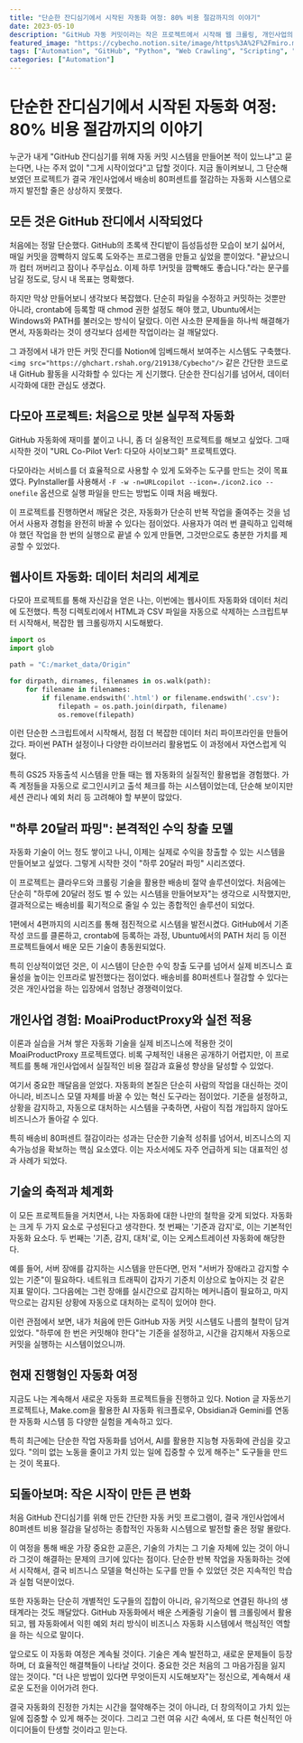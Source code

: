 ```yaml
---
title: "단순한 잔디심기에서 시작된 자동화 여정: 80% 비용 절감까지의 이야기"
date: 2023-05-10
description: "GitHub 자동 커밋이라는 작은 프로젝트에서 시작해 웹 크롤링, 개인사업의 배송비 80% 절감 시스템 구축까지, 자동화 기술을 통해 비즈니스 모델을 혁신한 경험과 성장의 과정을 기록합니다."
featured_image: "https://cybecho.notion.site/image/https%3A%2F%2Fmiro.medium.com%2Fmax%2F1400%2F1*i5kspLfcTfk1NjmJUYJJaQ.png?table=block&id=c3eac632-b7b7-42ba-aa72-749ede19e65a&spaceId=09ccd4d5-876c-4bba-bbdf-cc77a0a11257&width=2000&userId=&cache=v2"
tags: ["Automation", "GitHub", "Python", "Web Crawling", "Scripting", "Business", "Cost Reduction", "System", "AI"]
categories: ["Automation"]
---
```


# 단순한 잔디심기에서 시작된 자동화 여정: 80% 비용 절감까지의 이야기

누군가 내게 "GitHub 잔디심기를 위해 자동 커밋 시스템을 만들어본 적이 있느냐"고 묻는다면, 나는 주저 없이 "그게 시작이었다"고 답할 것이다. 지금 돌이켜보니, 그 단순해 보였던 프로젝트가 결국 개인사업에서 배송비 80퍼센트를 절감하는 자동화 시스템으로까지 발전할 줄은 상상하지 못했다.

## 모든 것은 GitHub 잔디에서 시작되었다

처음에는 정말 단순했다. GitHub의 초록색 잔디밭이 듬성듬성한 모습이 보기 싫어서, 매일 커밋을 깜빡하지 않도록 도와주는 프로그램을 만들고 싶었을 뿐이었다. "끝났으니까 컴터 꺼버리고 잠이나 주무십쇼. 이제 하루 1커밋을 깜빡해도 좋습니다."라는 문구를 남길 정도로, 당시 내 목표는 명확했다.

하지만 막상 만들어보니 생각보다 복잡했다. 단순히 파일을 수정하고 커밋하는 것뿐만 아니라, crontab에 등록할 때 chmod 권한 설정도 해야 했고, Ubuntu에서는 Windows와 PATH를 불러오는 방식이 달랐다. 이런 사소한 문제들을 하나씩 해결해가면서, 자동화라는 것이 생각보다 섬세한 작업이라는 걸 깨달았다.

그 과정에서 내가 만든 커밋 잔디를 Notion에 임베드해서 보여주는 시스템도 구축했다. `<img src="https://ghchart.rshah.org/219138/Cybecho"/>` 같은 간단한 코드로 내 GitHub 활동을 시각화할 수 있다는 게 신기했다. 단순한 잔디심기를 넘어서, 데이터 시각화에 대한 관심도 생겼다.

## 다모아 프로젝트: 처음으로 맛본 실무적 자동화

GitHub 자동화에 재미를 붙이고 나니, 좀 더 실용적인 프로젝트를 해보고 싶었다. 그때 시작한 것이 "URL Co-Pilot Ver1: 다모아 사이보그화" 프로젝트였다.

다모아라는 서비스를 더 효율적으로 사용할 수 있게 도와주는 도구를 만드는 것이 목표였다. PyInstaller를 사용해서 `-F -w -n=URLcopilot --icon=./icon2.ico --onefile` 옵션으로 실행 파일을 만드는 방법도 이때 처음 배웠다.

이 프로젝트를 진행하면서 깨달은 것은, 자동화가 단순히 반복 작업을 줄여주는 것을 넘어서 사용자 경험을 완전히 바꿀 수 있다는 점이었다. 사용자가 여러 번 클릭하고 입력해야 했던 작업을 한 번의 실행으로 끝낼 수 있게 만들면, 그것만으로도 충분한 가치를 제공할 수 있었다.

## 웹사이트 자동화: 데이터 처리의 세계로

다모아 프로젝트를 통해 자신감을 얻은 나는, 이번에는 웹사이트 자동화와 데이터 처리에 도전했다. 특정 디렉토리에서 HTML과 CSV 파일을 자동으로 삭제하는 스크립트부터 시작해서, 복잡한 웹 크롤링까지 시도해봤다.

```python
import os
import glob

path = "C:/market_data/Origin"

for dirpath, dirnames, filenames in os.walk(path):
    for filename in filenames:
        if filename.endswith('.html') or filename.endswith('.csv'):
            filepath = os.path.join(dirpath, filename)
            os.remove(filepath)
```

이런 단순한 스크립트에서 시작해서, 점점 더 복잡한 데이터 처리 파이프라인을 만들어갔다. 파이썬 PATH 설정이나 다양한 라이브러리 활용법도 이 과정에서 자연스럽게 익혔다.

특히 GS25 자동출석 시스템을 만들 때는 웹 자동화의 실질적인 활용법을 경험했다. 가족 계정들을 자동으로 로그인시키고 출석 체크를 하는 시스템이었는데, 단순해 보이지만 세션 관리나 예외 처리 등 고려해야 할 부분이 많았다.

## "하루 20달러 파밍": 본격적인 수익 창출 모델

자동화 기술이 어느 정도 쌓이고 나니, 이제는 실제로 수익을 창출할 수 있는 시스템을 만들어보고 싶었다. 그렇게 시작한 것이 "하루 20달러 파밍" 시리즈였다.

이 프로젝트는 클라우드와 크롤링 기술을 활용한 배송비 절약 솔루션이었다. 처음에는 단순히 "하루에 20달러 정도 벌 수 있는 시스템을 만들어보자"는 생각으로 시작했지만, 결과적으로는 배송비를 획기적으로 줄일 수 있는 종합적인 솔루션이 되었다.

1편에서 4편까지의 시리즈를 통해 점진적으로 시스템을 발전시켰다. GitHub에서 기존 작성 코드를 클론하고, crontab에 등록하는 과정, Ubuntu에서의 PATH 처리 등 이전 프로젝트들에서 배운 모든 기술이 총동원되었다.

특히 인상적이었던 것은, 이 시스템이 단순한 수익 창출 도구를 넘어서 실제 비즈니스 효율성을 높이는 인프라로 발전했다는 점이었다. 배송비를 80퍼센트나 절감할 수 있다는 것은 개인사업을 하는 입장에서 엄청난 경쟁력이었다.

## 개인사업 경험: MoaiProductProxy와 실전 적용

이론과 실습을 거쳐 쌓은 자동화 기술을 실제 비즈니스에 적용한 것이 MoaiProductProxy 프로젝트였다. 비록 구체적인 내용은 공개하기 어렵지만, 이 프로젝트를 통해 개인사업에서 실질적인 비용 절감과 효율성 향상을 달성할 수 있었다.

여기서 중요한 깨달음을 얻었다. 자동화의 본질은 단순히 사람의 작업을 대신하는 것이 아니라, 비즈니스 모델 자체를 바꿀 수 있는 혁신 도구라는 점이었다. 기준을 설정하고, 상황을 감지하고, 자동으로 대처하는 시스템을 구축하면, 사람이 직접 개입하지 않아도 비즈니스가 돌아갈 수 있다.

특히 배송비 80퍼센트 절감이라는 성과는 단순한 기술적 성취를 넘어서, 비즈니스의 지속가능성을 확보하는 핵심 요소였다. 이는 자소서에도 자주 언급하게 되는 대표적인 성과 사례가 되었다.

## 기술의 축적과 체계화

이 모든 프로젝트들을 거치면서, 나는 자동화에 대한 나만의 철학을 갖게 되었다. 자동화는 크게 두 가지 요소로 구성된다고 생각한다. 첫 번째는 '기준과 감지'로, 이는 기본적인 자동화 요소다. 두 번째는 '기존, 감지, 대처'로, 이는 오케스트레이션 자동화에 해당한다.

예를 들어, 서버 장애를 감지하는 시스템을 만든다면, 먼저 "서버가 장애라고 감지할 수 있는 기준"이 필요하다. 네트워크 트래픽이 갑자기 기준치 이상으로 높아지는 것 같은 지표 말이다. 그다음에는 그런 장애를 실시간으로 감지하는 메커니즘이 필요하고, 마지막으로는 감지된 상황에 자동으로 대처하는 로직이 있어야 한다.

이런 관점에서 보면, 내가 처음에 만든 GitHub 자동 커밋 시스템도 나름의 철학이 담겨 있었다. "하루에 한 번은 커밋해야 한다"는 기준을 설정하고, 시간을 감지해서 자동으로 커밋을 실행하는 시스템이었으니까.

## 현재 진행형인 자동화 여정

지금도 나는 계속해서 새로운 자동화 프로젝트들을 진행하고 있다. Notion 글 자동쓰기 프로젝트나, Make.com을 활용한 AI 자동화 워크플로우, Obsidian과 Gemini를 연동한 자동화 시스템 등 다양한 실험을 계속하고 있다.

특히 최근에는 단순한 작업 자동화를 넘어서, AI를 활용한 지능형 자동화에 관심을 갖고 있다. "의미 없는 노동을 줄이고 가치 있는 일에 집중할 수 있게 해주는" 도구들을 만드는 것이 목표다.

## 되돌아보며: 작은 시작이 만든 큰 변화

처음 GitHub 잔디심기를 위해 만든 간단한 자동 커밋 프로그램이, 결국 개인사업에서 80퍼센트 비용 절감을 달성하는 종합적인 자동화 시스템으로 발전할 줄은 정말 몰랐다.

이 여정을 통해 배운 가장 중요한 교훈은, 기술의 가치는 그 기술 자체에 있는 것이 아니라 그것이 해결하는 문제의 크기에 있다는 점이다. 단순한 반복 작업을 자동화하는 것에서 시작해서, 결국 비즈니스 모델을 혁신하는 도구를 만들 수 있었던 것은 지속적인 학습과 실험 덕분이었다.

또한 자동화는 단순히 개별적인 도구들의 집합이 아니라, 유기적으로 연결된 하나의 생태계라는 것도 깨달았다. GitHub 자동화에서 배운 스케줄링 기술이 웹 크롤링에서 활용되고, 웹 자동화에서 익힌 예외 처리 방식이 비즈니스 자동화 시스템에서 핵심적인 역할을 하는 식으로 말이다.

앞으로도 이 자동화 여정은 계속될 것이다. 기술은 계속 발전하고, 새로운 문제들이 등장하며, 더 효율적인 해결책들이 나타날 것이다. 중요한 것은 처음의 그 마음가짐을 잃지 않는 것이다. "더 나은 방법이 있다면 무엇이든지 시도해보자"는 정신으로, 계속해서 새로운 도전을 이어가려 한다.

결국 자동화의 진정한 가치는 시간을 절약해주는 것이 아니라, 더 창의적이고 가치 있는 일에 집중할 수 있게 해주는 것이다. 그리고 그런 여유 시간 속에서, 또 다른 혁신적인 아이디어들이 탄생할 것이라고 믿는다.
